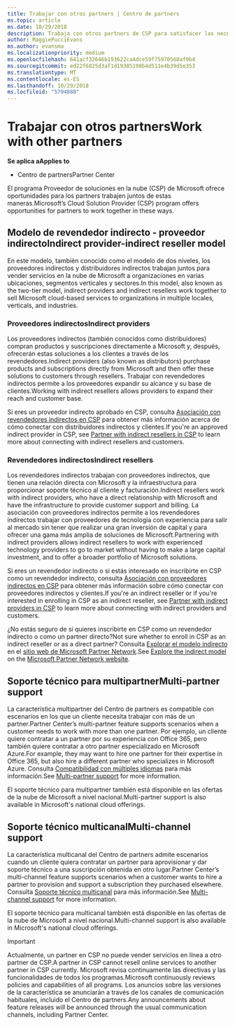 ```yaml
---
title: Trabajar con otros partners | Centro de partners
ms.topic: article
ms.date: 10/29/2018
description: Trabaja con otros partners de CSP para satisfacer las necesidades de los clientes que compartes.
author: MaggiePucciEvans
ms.author: evansma
ms.localizationpriority: medium
ms.openlocfilehash: 641acf32646b193622ca4dce59f75970568af9b4
ms.sourcegitcommit: ed22f6825d3af1d19385198b4d511e4b39d5e353
ms.translationtype: MT
ms.contentlocale: es-ES
ms.lasthandoff: 10/29/2018
ms.locfileid: "5794888"
---
```

# <a name="work-with-other-partners"></a><span data-ttu-id="1e864-103">Trabajar con otros partners</span><span class="sxs-lookup"><span data-stu-id="1e864-103">Work with other partners</span></span>

**<span data-ttu-id="1e864-104">Se aplica a</span><span class="sxs-lookup"><span data-stu-id="1e864-104">Applies to</span></span>**

-  <span data-ttu-id="1e864-105">Centro de partners</span><span class="sxs-lookup"><span data-stu-id="1e864-105">Partner Center</span></span>

<span data-ttu-id="1e864-106">El programa Proveedor de soluciones en la nube (CSP) de Microsoft ofrece oportunidades para los partners trabajen juntos de estas maneras.</span><span class="sxs-lookup"><span data-stu-id="1e864-106">Microsoft’s Cloud Solution Provider (CSP) program offers opportunities for partners to work together in these ways.</span></span>

## <a name="indirect-provider-indirect-reseller-model"></a><span data-ttu-id="1e864-107">Modelo de revendedor indirecto - proveedor indirecto</span><span class="sxs-lookup"><span data-stu-id="1e864-107">Indirect provider-indirect reseller model</span></span>

<span data-ttu-id="1e864-108">En este modelo, también conocido como el modelo de dos niveles, los proveedores indirectos y distribuidores indirectos trabajan juntos para vender servicios en la nube de Microsoft a organizaciones en varias ubicaciones, segmentos verticales y sectores.</span><span class="sxs-lookup"><span data-stu-id="1e864-108">In this model, also known as the two-tier model, indirect providers and indirect resellers work together to sell Microsoft cloud-based services to organizations in multiple locales, verticals, and industries.</span></span> 

### <a name="indirect-providers"></a><span data-ttu-id="1e864-109">Proveedores indirectos</span><span class="sxs-lookup"><span data-stu-id="1e864-109">Indirect providers</span></span> 

<span data-ttu-id="1e864-110">Los proveedores indirectos (también conocidos como distribuidores) compran productos y suscripciones directamente a Microsoft y, después, ofrecerán estas soluciones a los clientes a través de los revendedores.</span><span class="sxs-lookup"><span data-stu-id="1e864-110">Indirect providers (also known as distributors) purchase products and subscriptions directly from Microsoft and then offer these solutions to customers through resellers.</span></span> <span data-ttu-id="1e864-111">Trabajar con revendedores indirectos permite a los proveedores expandir su alcance y su base de clientes.</span><span class="sxs-lookup"><span data-stu-id="1e864-111">Working with indirect resellers allows providers to expand their reach and customer base.</span></span> 

<span data-ttu-id="1e864-112">Si eres un proveedor indirecto aprobado en CSP, consulta [Asociación con revendedores indirectos en CSP](indirect-provider-tasks-in-partner-center.md) para obtener más información acerca de cómo conectar con distribuidores indirectos y clientes.</span><span class="sxs-lookup"><span data-stu-id="1e864-112">If you're an approved indirect provider in CSP, see [Partner with indirect resellers in CSP](indirect-provider-tasks-in-partner-center.md) to learn more about connecting with indirect resellers and customers.</span></span> 

### <a name="indirect-resellers"></a><span data-ttu-id="1e864-113">Revendedores indirectos</span><span class="sxs-lookup"><span data-stu-id="1e864-113">Indirect resellers</span></span> 

<span data-ttu-id="1e864-114">Los revendedores indirectos trabajan con proveedores indirectos, que tienen una relación directa con Microsoft y la infraestructura para proporcionar soporte técnico al cliente y facturación.</span><span class="sxs-lookup"><span data-stu-id="1e864-114">Indirect resellers work with indirect providers, who have a direct relationship with Microsoft and have the infrastructure to provide customer support and billing.</span></span> <span data-ttu-id="1e864-115">La asociación con proveedores indirectos permite a los revendedores indirectos trabajar con proveedores de tecnología con experiencia para salir al mercado sin tener que realizar una gran inversión de capital y para ofrecer una gama más amplia de soluciones de Microsoft.</span><span class="sxs-lookup"><span data-stu-id="1e864-115">Partnering with indirect providers allows indirect resellers to work with experienced technology providers to go to market without having to make a large capital investment, and to offer a broader portfolio of Microsoft solutions.</span></span> 

<span data-ttu-id="1e864-116">Si eres un revendedor indirecto o si estás interesado en inscribirte en CSP como un revendedor indirecto, consulta [Asociación con proveedores indirectos en CSP](indirect-reseller-tasks-in-partner-center.md) para obtener más información sobre cómo conectar con proveedores indirectos y clientes.</span><span class="sxs-lookup"><span data-stu-id="1e864-116">If you're an indirect reseller or if you're interested in enrolling in CSP as an indirect reseller, see [Partner with indirect providers in CSP](indirect-reseller-tasks-in-partner-center.md) to learn more about connecting with indirect providers and customers.</span></span>

<span data-ttu-id="1e864-117">¿No estás seguro de si quieres inscribirte en CSP como un revendedor indirecto o como un partner directo?</span><span class="sxs-lookup"><span data-stu-id="1e864-117">Not sure whether to enroll in CSP as an indirect reseller or as a direct partner?</span></span> <span data-ttu-id="1e864-118">Consulta [Explorar el modelo indirecto](https://partner.microsoft.com/cloud-solution-provider/indirect) en el [sitio web de Microsoft Partner Network](https://partner.microsoft.com).</span><span class="sxs-lookup"><span data-stu-id="1e864-118">See [Explore the indirect model](https://partner.microsoft.com/cloud-solution-provider/indirect) on the [Microsoft Partner Network website](https://partner.microsoft.com).</span></span>   

## <a name="multi-partner-support"></a><span data-ttu-id="1e864-119">Soporte técnico para multipartner</span><span class="sxs-lookup"><span data-stu-id="1e864-119">Multi-partner support</span></span>

<span data-ttu-id="1e864-120">La característica multipartner del Centro de partners es compatible con escenarios en los que un cliente necesita trabajar con más de un partner.</span><span class="sxs-lookup"><span data-stu-id="1e864-120">Partner Center’s multi-partner feature supports scenarios when a customer needs to work with more than one partner.</span></span> <span data-ttu-id="1e864-121">Por ejemplo, un cliente quiere contratar a un partner por su experiencia con Office 365, pero también quiere contratar a otro partner especializado en Microsoft Azure.</span><span class="sxs-lookup"><span data-stu-id="1e864-121">For example, they may want to hire one partner for their expertise in Office 365, but also hire a different partner who specializes in Microsoft Azure.</span></span> <span data-ttu-id="1e864-122">Consulta [Compatibilidad con múltiples idiomas](multipartner.md) para más información.</span><span class="sxs-lookup"><span data-stu-id="1e864-122">See [Multi-partner support](multipartner.md) for more information.</span></span>

<span data-ttu-id="1e864-123">El soporte técnico para multipartner también está disponible en las ofertas de la nube de Microsoft a nivel nacional.</span><span class="sxs-lookup"><span data-stu-id="1e864-123">Multi-partner support is also available in Microsoft's national cloud offerings.</span></span> 

## <a name="multi-channel-support"></a><span data-ttu-id="1e864-124">Soporte técnico multicanal</span><span class="sxs-lookup"><span data-stu-id="1e864-124">Multi-channel support</span></span>

<span data-ttu-id="1e864-125">La característica multicanal del Centro de partners admite escenarios cuando un cliente quiera contratar un partner para aprovisionar y dar soporte técnico a una suscripción obtenida en otro lugar.</span><span class="sxs-lookup"><span data-stu-id="1e864-125">Partner Center’s multi-channel feature supports scenarios when a customer wants to hire a partner to provision and support a subscription they purchased elsewhere.</span></span> <span data-ttu-id="1e864-126">Consulta [Soporte técnico multicanal](multichannel.md) para más información.</span><span class="sxs-lookup"><span data-stu-id="1e864-126">See [Multi-channel support](multichannel.md) for more information.</span></span>

<span data-ttu-id="1e864-127">El soporte técnico para multicanal también está disponible en las ofertas de la nube de Microsoft a nivel nacional.</span><span class="sxs-lookup"><span data-stu-id="1e864-127">Multi-channel support is also available in Microsoft's national cloud offerings.</span></span>

> [!IMPORTANT]  
> <span data-ttu-id="1e864-128">Actualmente, un partner en CSP no puede vender servicios en línea a otro partner de CSP.</span><span class="sxs-lookup"><span data-stu-id="1e864-128">A partner in CSP cannot resell online services to another partner in CSP currently.</span></span> <span data-ttu-id="1e864-129">Microsoft revisa continuamente las directivas y las funcionalidades de todos los programas.</span><span class="sxs-lookup"><span data-stu-id="1e864-129">Microsoft continuously reviews policies and capabilities of all programs.</span></span> <span data-ttu-id="1e864-130">Los anuncios sobre las versiones de la característica se anunciarán a través de los canales de comunicación habituales, incluido el Centro de partners.</span><span class="sxs-lookup"><span data-stu-id="1e864-130">Any announcements about feature releases will be announced through the usual communication channels, including Partner Center.</span></span> 

